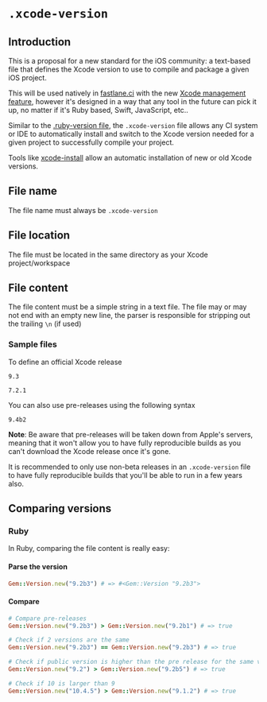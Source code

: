 # `.xcode-version`

## Introduction

This is a proposal for a new standard for the iOS community: a text-based file that defines the Xcode version to use to compile and package a given iOS project.

This will be used natively in [fastlane.ci](https://fastlane.ci) with the new [Xcode management feature](https://github.com/fastlane/ci/pull/819), however it's designed in a way that any tool in the future can pick it up, no matter if it's Ruby based, Swift, JavaScript, etc.. 

Similar to the [.ruby-version file](https://en.wikipedia.org/wiki/Ruby_Version_Manager), the `.xcode-version` file allows any CI system or IDE to automatically install and switch to the Xcode version needed for a given project to successfully compile your project.

Tools like [xcode-install](https://github.com/krausefx/xcode-install) allow an automatic installation of new or old Xcode versions.

## File name

The file name must always be `.xcode-version`

## File location

The file must be located in the same directory as your Xcode project/workspace

## File content

The file content must be a simple string in a text file. The file may or may not end with an empty new line, the parser is responsible for stripping out the trailing `\n` (if used)

### Sample files

To define an official Xcode release

```
9.3
```

```
7.2.1
```

You can also use pre-releases using the following syntax

```
9.4b2
```

**Note**: Be aware that pre-releases will be taken down from Apple's servers, meaning that it won't allow you to have fully reproducible builds as you can't download the Xcode release once it's gone.

It is recommended to only use non-beta releases in an `.xcode-version` file to have fully reproducible builds that you'll be able to run in a few years also.

## Comparing versions

### Ruby

In Ruby, comparing the file content is really easy:

#### Parse the version

```ruby
Gem::Version.new("9.2b3") # => #<Gem::Version "9.2b3">
```

#### Compare

```ruby
# Compare pre-releases
Gem::Version.new("9.2b3") > Gem::Version.new("9.2b1") # => true

# Check if 2 versions are the same
Gem::Version.new("9.2b3") == Gem::Version.new("9.2b3") # => true

# Check if public version is higher than the pre release for the same version
Gem::Version.new("9.2") > Gem::Version.new("9.2b5") # => true

# Check if 10 is larger than 9
Gem::Version.new("10.4.5") > Gem::Version.new("9.1.2") # => true
```
